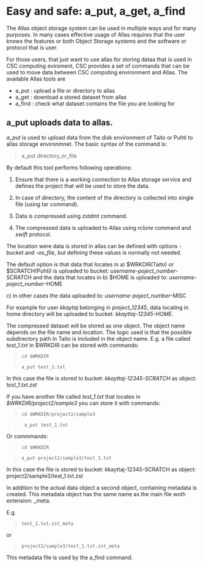 # Easy and safe: a_put, a_get, a_find

The Allas object storage system can be used in multiple ways and for many purposes. In many cases effective usage of Allas requires that the user knows the features or both Object Storage systems and the software or protocol that is user.

For those users, that just want to use allas for storing dataa that is used in CSC computing eviroment, CSC provides a set of commands that can be used to move data between CSC computing environment and Allas. The available Allas tools are
  
* a_put : upload a file or directory to allas
* a_get : download a stored dataset from allas
* a_find : check what dataset contains the file you are looking for


## a_put uploads data to allas.

<i>a_put</i> is used to upload data from the disk environment of Taito or Puhti to 
allas storage environmnet. The basic syntax of the command is:

>   a_put directory_or_file

By default this tool performs following operations:

1. Ensure that there is a working connection to Allas storage service and 
defines the project that will be used to store the data.

2. In case of directory, the content of the directory is collected into single file
(using tar command).

3. Data is compressed using <i>zstdmt</i> command.

4. The compressed data is uploaded to Allas using <i>rclone</i> command and <i>swift</i> protocol.

The location were data is stored in allas can be defined with options
<i>-bucket</i> and <i>-os_file</i>, but defining these values is normally not needed.

 The default option is that data that locates in 
  a) $WRKDIR(Taito) or $SCRATCH(Puhti) is uploaded to bucket:  <i>username-poject_number</i>-SCRATCH
and the data that locates in
  b) $HOME is uploaded to: <i>username-poject_number</i>-HOME

  c) in other cases the data uploaded to: <i>username-poject_number</i>-MISC

For example for user <i>kkaytaj</i> belonging in <i>project_12345</i>, data locating in home directory
will be uploaded to bucket: <i>kkayttaj-12345-HOME</i>.

The compressed dataset will be stored as one object. The object name depends on the
file name and location.  The logic used is that the possible subdirectory path in Taito is included 
in the object name. E.g. a file called <i>test_1.txt</i> in $WRKDIR can be stored with commands:

>     cd $WRKDIR

>     a_put test_1.txt

In this case the file is stored to bucket: <i>kkayttaj-12345-SCRATCH</i>
as object: <i>test_1.txt.zst</i>

If you have another file called <i>test_1.txt</i> that locates in <i>$WRKDIR/project2/sample3</i>
you can store it with commands:
   
>     cd $WRKDIR/project2/sample3

>      a_put test_1.txt
  
Or commmands:
>     cd $WRKDIR

>     a_put project2/sample3/test_1.txt

In this case the file is stored to bucket: kkayttaj-12345-SCRATCH 
as object:  project2/sample3/test_1.txt.zst

In addition to the actual data object a second object, containing 
metadata is created. This metadata object has the same name as the
main file woth extension: _meta.

E.g. 
>     test_1.txt.zst_meta
or 
>     project2/sample3/test_1.txt.zst_meta

This metadata file is used by the a_find command.


